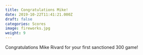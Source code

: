 ```yaml
---
title: Congratulations Mike!
date: 2019-10-22T11:41:21.000Z
draft: false
categories: Scores
image: fireworks.jpg
weight: 9
---
```


Congratulations Mike Rivard for your first sanctioned 300 game!